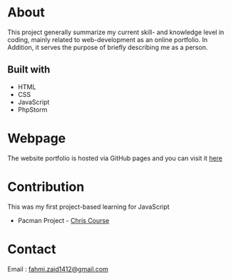 # About

This project generally summarize my current skill- and knowledge level in coding, mainly related to web-development 
as an online portfolio. In Addition, it serves the purpose of briefly describing me as a person.
<br>

## Built with

* HTML
* CSS
* JavaScript
* PhpStorm


# Webpage

The website portfolio is hosted via GitHub pages and you can visit it [here](https://zulfahmizaid.github.io/WebsitePortfolio/)

# Contribution

This was my first project-based learning for JavaScript
* Pacman Project - [Chris Course](https://youtu.be/5IMXpp3rohQ)

# Contact

Email : fahmi.zaid1412@gmail.com

